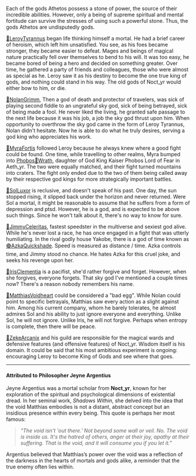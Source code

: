 Each of the gods Athetos possess a stone of power, the source of their incredible abilities. However, only a being of supreme spiritual and mental fortitude can survive the stresses of using such a powerful stone. Thus, the gods Athetos are undisputedly gods.

[🖤LeroyTyrannus](🖤LeroyTyrannus.md) began life thinking himself a mortal. He had a brief career of heroism, which left him unsatisfied. You see, as his foes became stronger, they became easier to defeat. Mages and beings of magical nature practically fell over themselves to bend to his will. It was too easy, he became bored of being a hero and decided on something greater. Over time, he gathered a party of friends and colleagues, those who were almost as special as he. Leroy saw it as his destiny to become the one true king of gods, and nothing could stand in his way. The old gods of Noct_yr would either bow to him, or die.

[🖤NolanGrimm](🖤NolanGrimm.md), Then a god of death and protector of travelers, was sick of playing second fiddle to an ungrateful sky god, sick of being betrayed, sick of being made a fool. He never liked the living, he granted safe passage to the next life because it was his job, a job the sky god thrust upon him. When opportunity to overthrow the sky god came in the form of Leroy Tyrannus, Nolan didn't hesitate. Now he is able to do what he truly desires, serving a god king who appreciates his work.

[🖤MyraFortis](🖤MyraFortis.md) followed Leroy because he always knew where a good fight could be found. One time, while travelling to other realms, Myra bumped into [Phobos🔶Wrath](Phobos🔶Wrath.md), daughter of God King Kaiser Phobos Lord of Fear in Aeth_yr. The two were equally matched, and their fight turned mountains into craters. The fight only ended due to the two of them being called away by their respective god kings for more strategically important battles.

[🖤SolLuxor](🖤SolLuxor.md) is reclusive, and doesn't speak of his past. One day, the sun stopped rising, it slipped back under the horizon and never returned. Were Sol a mortal, it might be reasonable to assume that he suffers from a form of depression and ptsd. However, he is a god, and is expected to be above such things. Since he won't talk about it, there's no way to know for sure.

[🖤JimmyCeleritas](🖤JimmyCeleritas.md), fastest speedster in the multiverse and sexiest god alive. While he's never lost a race, he has once engaged in a fight that was utterly humiliating. In the rival godly house Yakobe, there is a god of time known as [🟣AzkaQuickshade](🟣AzkaQuickshade.md). Speed is measured as distance / time. Azka controls time, and Jimmy stood no chance. He hates Azka for this cruel joke, and seeks his revenge upon her.

[🖤IrisClementia](🖤IrisClementia.md) is a pacifist, she'd rather forgive and forget. However, when she forgives, everyone forgets. That sky god I've mentioned a couple times now? There's a reason nobody remembers his name.

[🖤MatthiasVoidheart](🖤MatthiasVoidheart.md) could be considered a "bad egg". While Nolan could point to specific betrayals, Matthias saw every action as a slight against him. Among his current company, whom he barely tolerates, he almost admires Sol and his ability to just ignore everyone and everything. Unlike Sol, he will not ignore. Unlike Iris, he will not forgive. Perhaps when entropy is complete, then there will be peace.

[🖤ZekeArcanix](🖤ZekeArcanix.md) and his guild are responsible for the magical wards and defensive features (and offensive features) of Noct_yr. Wisdom itself is his domain. It could be said that his most ambitious experiment is ongoing: encouraging Leroy to become King of Gods and see where that goes.




---

#### Attributed to Philosopher Jeyne Argentius

Jeyne Argentius was a mortal scholar from **Noct_yr**, known for her exploration of the spiritual and psychological dimensions of existential dread. In her seminal work, _Shadows Within_, she delved into the idea that the void Matthias embodies is not a distant, abstract concept but an insidious presence within every being. This quote is perhaps her most famous:

> *"The void isn't 'out there.' Not beyond some wall or veil. No. The void is inside us. It's the hatred of others, anger at their joy, apathy at their suffering. That is the void, and it will consume you if you let it."*

Argentius believed that Matthias’s power over the void was a reflection of the darkness in the hearts of mortals and gods alike, a reminder that the true enemy often lies within.